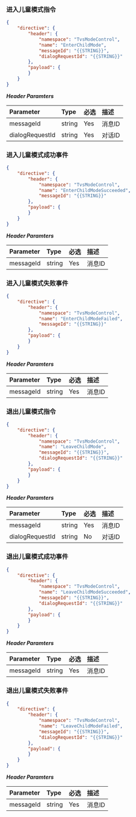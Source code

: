 ### 进入儿童模式指令
```json
{
	"directive": {
		"header": {
			"namespace": "TvsModeControl",
			"name": "EnterChildMode",
            "messageId": "{{STRING}}",
			"dialogRequestId": "{{STRING}}"
		},
		"payload": {
		}
	}
}	
```

***Header Paramters***

|	Parameter			|	Type		|	必选	|	描述								|
|	:-------------------	|	:--------	|	:-----	|	:--------------------------------	|
|	messageId			|	string	|	Yes	|	消息ID							|
|	dialogRequestId	|	string	|	Yes	|	对话ID							|

### 进入儿童模式成功事件
```json
{
	"directive": {
		"header": {
			"namespace": "TvsModeControl",
			"name": "EnterChildModeSucceeded",
            "messageId": "{{STRING}}"
		},
		"payload": {
		}
	}
}	
```

***Header Paramters***

|	Parameter			|	Type		|	必选	|	描述								|
|	:-------------------	|	:--------	|	:-----	|	:--------------------------------	|
|	messageId			|	string	|	Yes	|	消息ID							|

### 进入儿童模式失败事件
```json
{
	"directive": {
		"header": {
			"namespace": "TvsModeControl",
			"name": "EnterChildModeFailed",
            "messageId": "{{STRING}}"
		},
		"payload": {
		}
	}
}	
```

***Header Paramters***

|	Parameter			|	Type		|	必选	|	描述								|
|	:-------------------	|	:--------	|	:-----	|	:--------------------------------	|
|	messageId			|	string	|	Yes	|	消息ID							|


### 退出儿童模式指令
```json
{
	"directive": {
		"header": {
			"namespace": "TvsModeControl",
			"name": "LeaveChildMode",
            "messageId": "{{STRING}}",
			"dialogRequestId": "{{STRING}}"
		},
		"payload": {
		}
	}
}	
```

***Header Paramters***

|	Parameter			|	Type		|	必选	|	描述								|
|	:-------------------	|	:--------	|	:-----	|	:--------------------------------	|
|	messageId			|	string	|	Yes	|	消息ID							|
|	dialogRequestId	|	string	|	No	|	对话ID							|

### 退出儿童模式成功事件
```json
{
	"directive": {
		"header": {
			"namespace": "TvsModeControl",
			"name": "LeaveChildModeSucceeded",
            "messageId": "{{STRING}}",
			"dialogRequestId": "{{STRING}}"
		},
		"payload": {
		}
	}
}	
```

***Header Paramters***

|	Parameter			|	Type		|	必选	|	描述								|
|	:-------------------	|	:--------	|	:-----	|	:--------------------------------	|
|	messageId			|	string	|	Yes	|	消息ID							|

### 退出儿童模式失败事件
```json
{
	"directive": {
		"header": {
			"namespace": "TvsModeControl",
			"name": "LeaveChildModeFailed",
            "messageId": "{{STRING}}",
			"dialogRequestId": "{{STRING}}"
		},
		"payload": {
		}
	}
}	
```

***Header Paramters***

|	Parameter			|	Type		|	必选	|	描述								|
|	:-------------------	|	:--------	|	:-----	|	:--------------------------------	|
|	messageId			|	string	|	Yes	|	消息ID							|